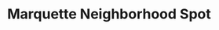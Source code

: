 ---
title: "Marquette Neighborhood Spot"
url: /marquette/marquette-neighborhood-spot/
shop: convenience
---